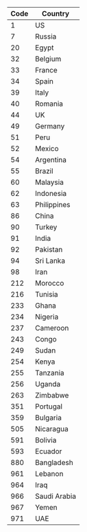 | Code | Country      |
| ---- | ------------ |
| 1    | US           |
| 7    | Russia       |
| 20   | Egypt        |
| 32   | Belgium      |
| 33   | France       |
| 34   | Spain        |
| 39   | Italy        |
| 40   | Romania      |
| 44   | UK           |
| 49   | Germany      |
| 51   | Peru         |
| 52   | Mexico       |
| 54   | Argentina    |
| 55   | Brazil       |
| 60   | Malaysia     |
| 62   | Indonesia    |
| 63   | Philippines  |
| 86   | China        |
| 90   | Turkey       |
| 91   | India        |
| 92   | Pakistan     |
| 94   | Sri Lanka    |
| 98   | Iran         |
| 212  | Morocco      |
| 216  | Tunisia      |
| 233  | Ghana        |
| 234  | Nigeria      |
| 237  | Cameroon     |
| 243  | Congo        |
| 249  | Sudan        |
| 254  | Kenya        |
| 255  | Tanzania     |
| 256  | Uganda       |
| 263  | Zimbabwe     |
| 351  | Portugal     |
| 359  | Bulgaria     |
| 505  | Nicaragua    |
| 591  | Bolivia      |
| 593  | Ecuador      |
| 880  | Bangladesh   |
| 961  | Lebanon      |
| 964  | Iraq         |
| 966  | Saudi Arabia |
| 967  | Yemen        |
| 971  | UAE          |

